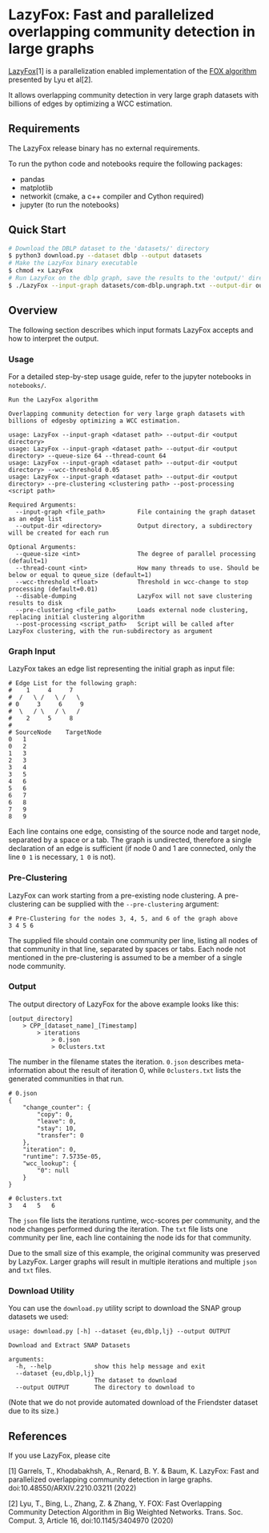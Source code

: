 # LazyFox: Fast and parallelized overlapping community detection in large graphs

[LazyFox](https://arxiv.org/abs/2210.03211)[1] is a parallelization enabled implementation of the 
[FOX algorithm](https://dl.acm.org/doi/10.1145/3404970) presented by Lyu et al[2].

It allows overlapping community detection in very large graph datasets with billions of edges by optimizing a WCC estimation.
## Requirements
The LazyFox release binary has no external requirements.

To run the python code and notebooks require the following packages:
- pandas
- matplotlib
- networkit (cmake, a c++ compiler and Cython required)
- jupyter (to run the notebooks)

## Quick Start
```bash
# Download the DBLP dataset to the 'datasets/' directory
$ python3 download.py --dataset dblp --output datasets
# Make the LazyFox binary executable
$ chmod +x LazyFox
# Run LazyFox on the dblp graph, save the results to the 'output/' directory using a queue size of 2 and a thread count of 2
$ ./LazyFox --input-graph datasets/com-dblp.ungraph.txt --output-dir output --queue-size 2 --thread-count 2
```

## Overview
The following section describes which input formats LazyFox accepts and how to interpret the output.

### Usage
For a detailed step-by-step usage guide, refer to the jupyter notebooks in `notebooks/`.
```
Run the LazyFox algorithm

Overlapping community detection for very large graph datasets with billions of edgesby optimizing a WCC estimation.

usage: LazyFox --input-graph <dataset path> --output-dir <output directory>
usage: LazyFox --input-graph <dataset path> --output-dir <output directory> --queue-size 64 --thread-count 64
usage: LazyFox --input-graph <dataset path> --output-dir <output directory> --wcc-threshold 0.05
usage: LazyFox --input-graph <dataset path> --output-dir <output directory> --pre-clustering <clustering path> --post-processing <script path>

Required Arguments:
  --input-graph <file_path>         File containing the graph dataset as an edge list
  --output-dir <directory>          Output directory, a subdirectory will be created for each run

Optional Arguments:
  --queue-size <int>                The degree of parallel processing (default=1)
  --thread-count <int>              How many threads to use. Should be below or equal to queue_size (default=1)
  --wcc-threshold <float>           Threshold in wcc-change to stop processing (default=0.01)
  --disable-dumping                 LazyFox will not save clustering results to disk
  --pre-clustering <file_path>      Loads external node clustering, replacing initial clustering algorithm
  --post-processing <script_path>   Script will be called after LazyFox clustering, with the run-subdirectory as argument
```

### Graph Input
LazyFox takes an edge list representing the initial graph as input file:
```
# Edge List for the following graph:
#    1     4     7
#  /   \ /   \ /   \
# 0     3     6     9
#  \   / \   / \   /
#    2     5     8
# 
# SourceNode	TargetNode
0   1
0   2
1   3
2   3
3   4
3   5
4   6
5   6
6   7
6   8
7   9
8   9
```
Each line contains one edge, consisting of the source node and target node, separated by a space or a tab.
The graph is undirected, therefore a single declaration of an edge is sufficient
(if node 0 and 1 are connected, only the line `0 1` is necessary, `1 0` is not).

### Pre-Clustering
LazyFox can work starting from a pre-existing node clustering. A pre-clustering can be supplied with the `--pre-clustering` argument: 
```
# Pre-Clustering for the nodes 3, 4, 5, and 6 of the graph above
3 4 5 6
```
The supplied file should contain one community per line, listing all nodes of that community in that line, separated by spaces or tabs.
Each node not mentioned in the pre-clustering is assumed to be a member of a single node community.

### Output

The output directory of LazyFox for the above example looks like this:
```
[output_directory]
    > CPP_[dataset_name]_[Timestamp]
        > iterations
            > 0.json
            > 0clusters.txt
```
The number in the filename states the iteration. `0.json` describes meta-information about the result of iteration 0, while `0clusters.txt` lists the generated communities in that run.
```
# 0.json
{
    "change_counter": {
        "copy": 0,
        "leave": 0,
        "stay": 10,
        "transfer": 0
    },
    "iteration": 0,
    "runtime": 7.5735e-05,
    "wcc_lookup": {
        "0": null
    }
}
```
```
# 0clusters.txt
3	4	5	6
```
The `json` file lists the iterations runtime, wcc-scores per community, and the node changes performed during the iteration.
The `txt` file lists one community per line, each line containing the node ids for that community.

Due to the small size of this example, the original community was preserved by LazyFox. Larger graphs will result in multiple iterations and multiple `json` and `txt` files.

### Download Utility
You can use the `download.py` utility script to download the SNAP group datasets we used:
```
usage: download.py [-h] --dataset {eu,dblp,lj} --output OUTPUT

Download and Extract SNAP Datasets

arguments:
  -h, --help            show this help message and exit
  --dataset {eu,dblp,lj}
                        The dataset to download
  --output OUTPUT       The directory to download to
```
(Note that we do not provide automated download of the Friendster dataset due to its size.)

## References
If you use LazyFox, please cite
 
[1] Garrels, T., Khodabakhsh, A., Renard, B. Y. & Baum, K. LazyFox: Fast and parallelized overlapping community detection in large graphs. doi:10.48550/ARXIV.2210.03211 (2022)

[2] Lyu, T., Bing, L., Zhang, Z. & Zhang, Y. FOX: Fast Overlapping Community Detection Algorithm in Big Weighted Networks. Trans. Soc. Comput. 3, Article 16, doi:10.1145/3404970 (2020)
